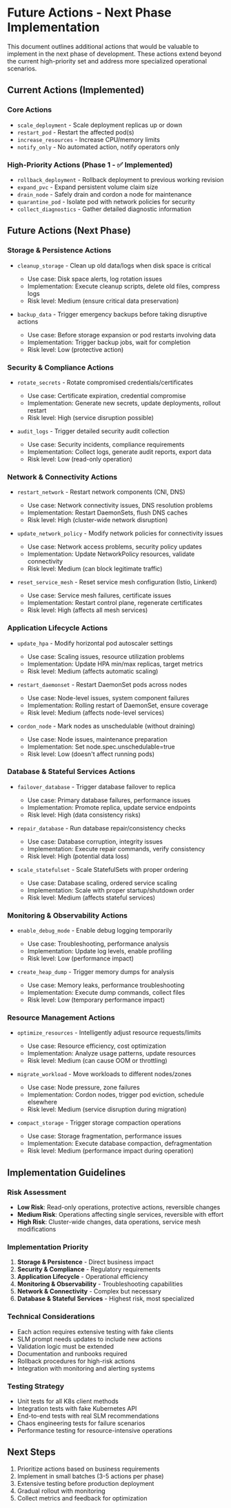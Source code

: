 # Future Actions - Next Phase Implementation

This document outlines additional actions that would be valuable to implement in the next phase of development. These actions extend beyond the current high-priority set and address more specialized operational scenarios.

## Current Actions (Implemented)

### Core Actions
- `scale_deployment` - Scale deployment replicas up or down
- `restart_pod` - Restart the affected pod(s)
- `increase_resources` - Increase CPU/memory limits
- `notify_only` - No automated action, notify operators only

### High-Priority Actions (Phase 1 - ✅ Implemented)
- `rollback_deployment` - Rollback deployment to previous working revision
- `expand_pvc` - Expand persistent volume claim size
- `drain_node` - Safely drain and cordon a node for maintenance
- `quarantine_pod` - Isolate pod with network policies for security
- `collect_diagnostics` - Gather detailed diagnostic information

## Future Actions (Next Phase)

### Storage & Persistence Actions
- `cleanup_storage` - Clean up old data/logs when disk space is critical
  - Use case: Disk space alerts, log rotation issues
  - Implementation: Execute cleanup scripts, delete old files, compress logs
  - Risk level: Medium (ensure critical data preservation)

- `backup_data` - Trigger emergency backups before taking disruptive actions
  - Use case: Before storage expansion or pod restarts involving data
  - Implementation: Trigger backup jobs, wait for completion
  - Risk level: Low (protective action)

### Security & Compliance Actions
- `rotate_secrets` - Rotate compromised credentials/certificates
  - Use case: Certificate expiration, credential compromise
  - Implementation: Generate new secrets, update deployments, rollout restart
  - Risk level: High (service disruption possible)

- `audit_logs` - Trigger detailed security audit collection
  - Use case: Security incidents, compliance requirements
  - Implementation: Collect logs, generate audit reports, export data
  - Risk level: Low (read-only operation)

### Network & Connectivity Actions
- `restart_network` - Restart network components (CNI, DNS)
  - Use case: Network connectivity issues, DNS resolution problems
  - Implementation: Restart DaemonSets, flush DNS caches
  - Risk level: High (cluster-wide network disruption)

- `update_network_policy` - Modify network policies for connectivity issues
  - Use case: Network access problems, security policy updates
  - Implementation: Update NetworkPolicy resources, validate connectivity
  - Risk level: Medium (can block legitimate traffic)

- `reset_service_mesh` - Reset service mesh configuration (Istio, Linkerd)
  - Use case: Service mesh failures, certificate issues
  - Implementation: Restart control plane, regenerate certificates
  - Risk level: High (affects all mesh services)

### Application Lifecycle Actions
- `update_hpa` - Modify horizontal pod autoscaler settings
  - Use case: Scaling issues, resource utilization problems
  - Implementation: Update HPA min/max replicas, target metrics
  - Risk level: Medium (affects automatic scaling)

- `restart_daemonset` - Restart DaemonSet pods across nodes
  - Use case: Node-level issues, system component failures
  - Implementation: Rolling restart of DaemonSet, ensure coverage
  - Risk level: Medium (affects node-level services)

- `cordon_node` - Mark nodes as unschedulable (without draining)
  - Use case: Node issues, maintenance preparation
  - Implementation: Set node.spec.unschedulable=true
  - Risk level: Low (doesn't affect running pods)

### Database & Stateful Services Actions
- `failover_database` - Trigger database failover to replica
  - Use case: Primary database failures, performance issues
  - Implementation: Promote replica, update service endpoints
  - Risk level: High (data consistency risks)

- `repair_database` - Run database repair/consistency checks
  - Use case: Database corruption, integrity issues
  - Implementation: Execute repair commands, verify consistency
  - Risk level: High (potential data loss)

- `scale_statefulset` - Scale StatefulSets with proper ordering
  - Use case: Database scaling, ordered service scaling
  - Implementation: Scale with proper startup/shutdown order
  - Risk level: Medium (affects stateful services)

### Monitoring & Observability Actions
- `enable_debug_mode` - Enable debug logging temporarily
  - Use case: Troubleshooting, performance analysis
  - Implementation: Update log levels, enable profiling
  - Risk level: Low (performance impact)

- `create_heap_dump` - Trigger memory dumps for analysis
  - Use case: Memory leaks, performance troubleshooting
  - Implementation: Execute dump commands, collect files
  - Risk level: Low (temporary performance impact)

### Resource Management Actions
- `optimize_resources` - Intelligently adjust resource requests/limits
  - Use case: Resource efficiency, cost optimization
  - Implementation: Analyze usage patterns, update resources
  - Risk level: Medium (can cause OOM or throttling)

- `migrate_workload` - Move workloads to different nodes/zones
  - Use case: Node pressure, zone failures
  - Implementation: Cordon nodes, trigger pod eviction, schedule elsewhere
  - Risk level: Medium (service disruption during migration)

- `compact_storage` - Trigger storage compaction operations
  - Use case: Storage fragmentation, performance issues
  - Implementation: Execute database compaction, defragmentation
  - Risk level: Medium (performance impact during operation)

## Implementation Guidelines

### Risk Assessment
- **Low Risk**: Read-only operations, protective actions, reversible changes
- **Medium Risk**: Operations affecting single services, reversible with effort
- **High Risk**: Cluster-wide changes, data operations, service mesh modifications

### Implementation Priority
1. **Storage & Persistence** - Direct business impact
2. **Security & Compliance** - Regulatory requirements
3. **Application Lifecycle** - Operational efficiency
4. **Monitoring & Observability** - Troubleshooting capabilities
5. **Network & Connectivity** - Complex but necessary
6. **Database & Stateful Services** - Highest risk, most specialized

### Technical Considerations
- Each action requires extensive testing with fake clients
- SLM prompt needs updates to include new actions
- Validation logic must be extended
- Documentation and runbooks required
- Rollback procedures for high-risk actions
- Integration with monitoring and alerting systems

### Testing Strategy
- Unit tests for all K8s client methods
- Integration tests with fake Kubernetes API
- End-to-end tests with real SLM recommendations
- Chaos engineering tests for failure scenarios
- Performance testing for resource-intensive operations

## Next Steps
1. Prioritize actions based on business requirements
2. Implement in small batches (3-5 actions per phase)
3. Extensive testing before production deployment
4. Gradual rollout with monitoring
5. Collect metrics and feedback for optimization